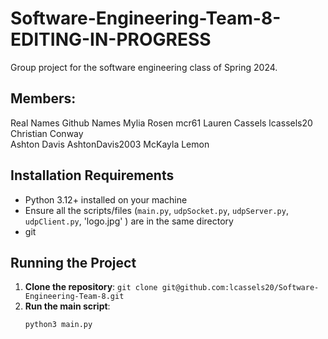 # Software-Engineering-Team-8-EDITING-IN-PROGRESS
Group project for the software engineering class of Spring 2024.

## Members:
Real Names	Github Names
Mylia Rosen	mcr61
Lauren Cassels	lcassels20
Christian Conway	
Ashton Davis	AshtonDavis2003
McKayla Lemon 


## Installation Requirements
- Python 3.12+ installed on your machine
- Ensure all the scripts/files (`main.py`, `udpSocket.py`, `udpServer.py`, `udpClient.py`, 'logo.jpg' ) are in the same directory
- git

## Running the Project
1. **Clone the repository**:
    ```git clone git@github.com:lcassels20/Software-Engineering-Team-8.git```
2. **Run the main script**:
    ```sh
    python3 main.py
    ```
